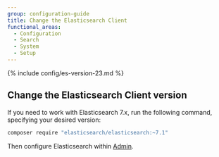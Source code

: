 ```yaml
---
group: configuration-guide
title: Change the Elasticsearch Client
functional_areas:
  - Configuration
  - Search
  - System
  - Setup
---
```


{% include config/es-version-23.md %}

## Change the Elasticsearch Client version

If you need to work with Elasticsearch 7.x, run the following command, specifying your desired version:

```bash
composer require "elasticsearch/elasticsearch:~7.1"
```

Then configure Elasticsearch within [Admin][].

<!-- Link Definitions -->

[Admin]: https://docs.magento.com/m2/ee/user_guide/catalog/search-elasticsearch.html
